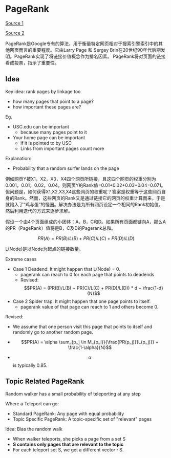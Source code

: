 # PageRank

[Source 1](https://wizardforcel.gitbooks.io/dm-algo-top10/content/pagerank.html)

[Source 2](https://zhangyi.gitbooks.io/spark-in-action/content/chapter2/pagerank.html)

PageRank是Google专有的算法，用于衡量特定网页相对于搜索引擎索引中的其他网页而言的重要程度。它由Larry Page 和 Sergey Brin在20世纪90年代后期发明。PageRank实现了将链接价值概念作为排名因素。
PageRank将对页面的链接看成投票，指示了重要性。

## Idea

Key idea: rank pages by linkage too

- how many pages that point to a page?
- how important these pages are?

Eg.

- USC.edu can be important
    - because many pages point to it
- Your home page can be important
    - if it is pointed to by USC
    - Links from important pages count more

Explanation:

- Probability that a random surfer lands on the page

例如网页Y被X1，X2，X3，X4四个网页所链接，且这四个网页的权重分别为0.001，0.01，0.02，0.04，则网页Y的Rank值=0.01+0.02+0.03+0.04=0.071。但问题是，如何获得X1,X2,X3,X4这些网页的权重呢？答案是权重等于这些网页自身的Rank。然而，这些网页的Rank又是通过链接它的网页的权重计算而来，于是就陷入了“鸡与蛋”的怪圈。解决办法是为所有网页设定一个相同的Rank初始值，然后利用迭代的方式来逐步求解。

假设一个由4个页面组成的小团体：A，B，C和D。如果所有页面都链向A，那么A的PR（PageRank）值将是B，C及D的Pagerank总和。

$$PR(A) = PR(B)/L(B) + PR(C)/L(C) + PR(D)/L(D)$$

L(Node)是以Node为起点的链接数量。

Extreme cases
- Case 1 Deadend: It might happen that L(Node) = 0.
    - pagerank can reach to 0 for each page that points to deadends
    - Revised: $$PR(A) = (PR(B)/L(B) + PR(C)/L(C) + PR(D)/L(D)) * d + \frac{1-d}{N}$$
- Case 2 Spider trap: It might happen that one page points to itself.
    - pagerank value of that page can reach to 1 and others become 0.

Revised:

- We assume that one person visit this page that points to itself and randomly go to another random page.

- $$PR(A) = \alpha \sum_{p_j \in M_{p_i}}{\frac{PR(p_j)}{L(p_j)}} + \frac{1-\alpha}{N}$$

- $$\alpha$$ is typically 0.85.


## Topic Related PageRank

Random walker has a small probability of teleporting at any step

Where a Teleport can go:

- Standard PageRank: Any page with equal probability
- Topic Specific PageRank: A topic-specific set of "relevant" pages

Idea: Bias the random walk

- When walker teleports, she picks a page from a set S
- **S contains only pages that are relevant to the topic**
- For each teleport set S, we get a different vector r S.



